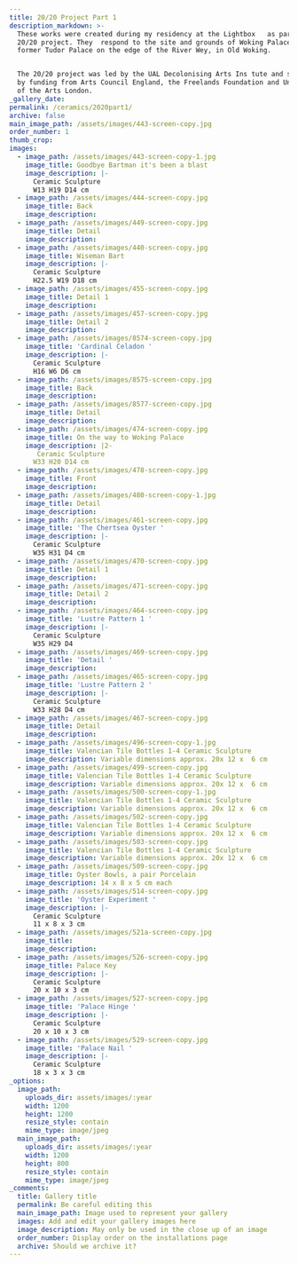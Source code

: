```yaml
---
title: 20/20 Project Part 1
description_markdown: >-
  These works were created during my residency at the Lightbox   as part of the
  20/20 project. They  respond to the site and grounds of Woking Palace, a
  former Tudor Palace on the edge of the River Wey, in Old Woking.


  The 20/20 project was led by the UAL Decolonising Arts Ins tute and supported
  by funding from Arts Council England, the Freelands Foundation and University
  of the Arts London.
_gallery_date:
permalink: /ceramics/2020part1/
archive: false
main_image_path: /assets/images/443-screen-copy.jpg
order_number: 1
thumb_crop:
images:
  - image_path: /assets/images/443-screen-copy-1.jpg
    image_title: Goodbye Bartman it's been a blast
    image_description: |-
      Ceramic Sculpture
      W13 H19 D14 cm
  - image_path: /assets/images/444-screen-copy.jpg
    image_title: Back
    image_description:
  - image_path: /assets/images/449-screen-copy.jpg
    image_title: Detail
    image_description:
  - image_path: /assets/images/440-screen-copy.jpg
    image_title: Wiseman Bart
    image_description: |-
      Ceramic Sculpture 
      H22.5 W19 D18 cm
  - image_path: /assets/images/455-screen-copy.jpg
    image_title: Detail 1
    image_description:
  - image_path: /assets/images/457-screen-copy.jpg
    image_title: Detail 2
    image_description:
  - image_path: /assets/images/8574-screen-copy.jpg
    image_title: 'Cardinal Celadon '
    image_description: |-
      Ceramic Sculpture
      H16 W6 D6 cm
  - image_path: /assets/images/8575-screen-copy.jpg
    image_title: Back
    image_description:
  - image_path: /assets/images/8577-screen-copy.jpg
    image_title: Detail
    image_description:
  - image_path: /assets/images/474-screen-copy.jpg
    image_title: On the way to Woking Palace
    image_description: |2-
       Ceramic Sculpture
      W33 H20 D14 cm
  - image_path: /assets/images/478-screen-copy.jpg
    image_title: Front
    image_description:
  - image_path: /assets/images/480-screen-copy-1.jpg
    image_title: Detail
    image_description:
  - image_path: /assets/images/461-screen-copy.jpg
    image_title: 'The Chertsea Oyster '
    image_description: |-
      Ceramic Sculpture
      W35 H31 D4 cm
  - image_path: /assets/images/470-screen-copy.jpg
    image_title: Detail 1
    image_description:
  - image_path: /assets/images/471-screen-copy.jpg
    image_title: Detail 2
    image_description:
  - image_path: /assets/images/464-screen-copy.jpg
    image_title: 'Lustre Pattern 1 '
    image_description: |-
      Ceramic Sculpture 
      W35 H29 D4
  - image_path: /assets/images/469-screen-copy.jpg
    image_title: 'Detail '
    image_description:
  - image_path: /assets/images/465-screen-copy.jpg
    image_title: 'Lustre Pattern 2 '
    image_description: |-
      Ceramic Sculpture
      W33 H28 D4 cm
  - image_path: /assets/images/467-screen-copy.jpg
    image_title: Detail
    image_description:
  - image_path: /assets/images/496-screen-copy-1.jpg
    image_title: Valencian Tile Bottles 1-4 Ceramic Sculpture
    image_description: Variable dimensions approx. 20x 12 x  6 cm
  - image_path: /assets/images/499-screen-copy.jpg
    image_title: Valencian Tile Bottles 1-4 Ceramic Sculpture
    image_description: Variable dimensions approx. 20x 12 x  6 cm
  - image_path: /assets/images/500-screen-copy-1.jpg
    image_title: Valencian Tile Bottles 1-4 Ceramic Sculpture
    image_description: Variable dimensions approx. 20x 12 x  6 cm
  - image_path: /assets/images/502-screen-copy.jpg
    image_title: Valencian Tile Bottles 1-4 Ceramic Sculpture
    image_description: Variable dimensions approx. 20x 12 x  6 cm
  - image_path: /assets/images/503-screen-copy.jpg
    image_title: Valencian Tile Bottles 1-4 Ceramic Sculpture
    image_description: Variable dimensions approx. 20x 12 x  6 cm
  - image_path: /assets/images/509-screen-copy.jpg
    image_title: Oyster Bowls, a pair Porcelain
    image_description: 14 x 8 x 5 cm each
  - image_path: /assets/images/514-screen-copy.jpg
    image_title: 'Oyster Experiment '
    image_description: |-
      Ceramic Sculpture 
      11 x 8 x 3 cm
  - image_path: /assets/images/521a-screen-copy.jpg
    image_title:
    image_description:
  - image_path: /assets/images/526-screen-copy.jpg
    image_title: Palace Key
    image_description: |-
      Ceramic Sculpture 
      20 x 10 x 3 cm
  - image_path: /assets/images/527-screen-copy.jpg
    image_title: 'Palace Hinge '
    image_description: |-
      Ceramic Sculpture 
      20 x 10 x 3 cm
  - image_path: /assets/images/529-screen-copy.jpg
    image_title: 'Palace Nail '
    image_description: |-
      Ceramic Sculpture 
      18 x 3 x 3 cm
_options:
  image_path:
    uploads_dir: assets/images/:year
    width: 1200
    height: 1200
    resize_style: contain
    mime_type: image/jpeg
  main_image_path:
    uploads_dir: assets/images/:year
    width: 1200
    height: 800
    resize_style: contain
    mime_type: image/jpeg
_comments:
  title: Gallery title
  permalink: Be careful editing this
  main_image_path: Image used to represent your gallery
  images: Add and edit your gallery images here
  image_description: May only be used in the close up of an image
  order_number: Display order on the installations page
  archive: Should we archive it?
---
```

